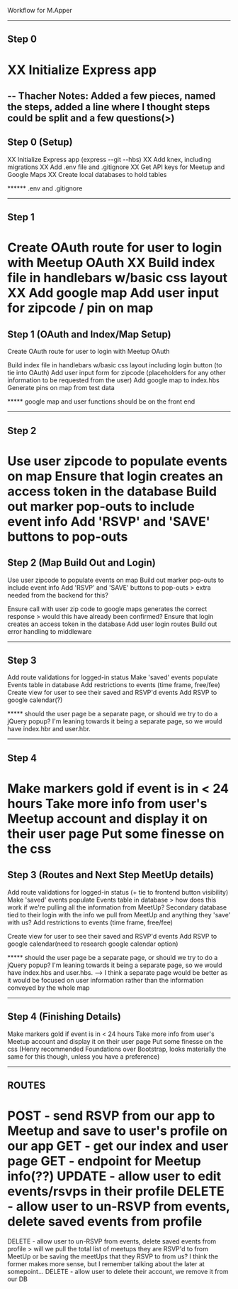Workflow for M.Apper

---
Step 0
---
XX Initialize Express app
=======
--
Thacher Notes: Added a few pieces, named the steps, added a line where I thought steps could be split and a few questions(>)
---
Step 0 (Setup)
---
XX Initialize Express app (express --git --hbs)
XX Add knex, including migrations
XX Add .env file and .gitignore
XX Get API keys for Meetup and Google Maps
XX Create local databases to hold tables

****** .env and .gitignore

---
Step 1
---
Create OAuth route for user to login with Meetup OAuth
XX Build index file in handlebars w/basic css layout
XX Add google map
Add user input for zipcode / pin on map
=======
Step 1 (OAuth and Index/Map Setup)
---
Create OAuth route for user to login with Meetup OAuth

Build index file in handlebars w/basic css layout including login button (to tie into OAuth)
Add user input form for zipcode (placeholders for any other information to be requested from the user)
Add google map to index.hbs
Generate pins on map from test data

***** google map and user functions should be on the front end

---
Step 2
---
Use user zipcode to populate events on map
Ensure that login creates an access token in the database
Build out marker pop-outs to include event info
Add 'RSVP' and 'SAVE' buttons to pop-outs
=======
Step 2 (Map Build Out and Login)
---
Use user zipcode to populate events on map
Build out marker pop-outs to include event info
Add 'RSVP' and 'SAVE' buttons to pop-outs > extra needed from the backend for this?

Ensure call with user zip code to google maps generates the correct response > would this have already been confirmed?
Ensure that login creates an access token in the database
Add user login routes
Build out error handling to middleware

---
Step 3
---
Add route validations for logged-in status
Make 'saved' events populate Events table in database
Add restrictions to events (time frame, free/fee)
Create view for user to see their saved and RSVP'd events
Add RSVP to google calendar(?)

***** should the user page be a separate page, or should we try to do a jQuery popup? I'm leaning towards it being a separate page, so we would have index.hbr and user.hbr.

---
Step 4
---
Make markers gold if event is in < 24 hours
Take more info from user's Meetup account and display it on their user page
Put some finesse on the css
=======
Step 3 (Routes and Next Step MeetUp details)
---
Add route validations for logged-in status (+ tie to frontend button visibility)
Make 'saved' events populate Events table in database > how does this work if we're pulling all the information from MeetUp? Secondary database tied to their login with the info we pull from MeetUp and anything they 'save' with us?
Add restrictions to events (time frame, free/fee)

Create view for user to see their saved and RSVP'd events
Add RSVP to google calendar(need to research google calendar option)

***** should the user page be a separate page, or should we try to do a jQuery popup? I'm leaning towards it being a separate page, so we would have index.hbs and user.hbs.
--> I think a separate page would be better as it would be focused on user information rather than the information conveyed by the whole map

---
Step 4 (Finishing Details)
---
Make markers gold if event is in < 24 hours
Take more info from user's Meetup account and display it on their user page
Put some finesse on the css (Henry recommended Foundations over Bootstrap, looks materially the same for this though, unless you have a preference)

---
ROUTES
---
POST - send RSVP from our app to Meetup and save to user's profile on our app
GET - get our index and user page
GET - endpoint for Meetup info(??)
UPDATE - allow user to edit events/rsvps in their profile
DELETE - allow user to un-RSVP from events, delete saved events from profile
=======
DELETE - allow user to un-RSVP from events, delete saved events from profile > will we pull the total list of meetups they are RSVP'd to from MeetUp or be saving the meetUps that they RSVP to from us? I think the former makes more sense, but I remember talking about the later at somepoint...
DELETE - allow user to delete their account, we remove it from our DB
